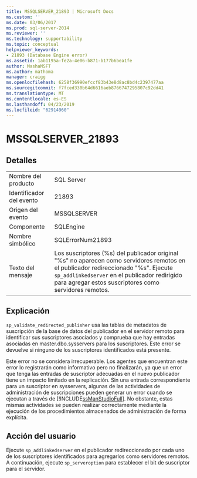 ```yaml
---
title: MSSQLSERVER_21893 | Microsoft Docs
ms.custom: ''
ms.date: 03/06/2017
ms.prod: sql-server-2014
ms.reviewer: ''
ms.technology: supportability
ms.topic: conceptual
helpviewer_keywords:
- 21893 (Database Engine error)
ms.assetid: 1ab1195a-fe2a-4e06-b871-b177b6bea1fe
author: MashaMSFT
ms.author: mathoma
manager: craigg
ms.openlocfilehash: 6258f36990efccf83b43e8d8ac8bd4c2397477aa
ms.sourcegitcommit: f7fced330b64d6616aeb8766747295807c92dd41
ms.translationtype: MT
ms.contentlocale: es-ES
ms.lasthandoff: 04/23/2019
ms.locfileid: "62914960"
---
```

# <a name="mssqlserver21893"></a>MSSQLSERVER_21893
    
## <a name="details"></a>Detalles  
  
|||  
|-|-|  
|Nombre del producto|SQL Server|  
|Identificador del evento|21893|  
|Origen del evento|MSSQLSERVER|  
|Componente|SQLEngine|  
|Nombre simbólico|SQLErrorNum21893|  
|Texto del mensaje|Los suscriptores (%s) del publicador original "%s" no aparecen como servidores remotos en el publicador redireccionado "%s". Ejecute `sp_addlinkedserver` en el publicador redirigido para agregar estos suscriptores como servidores remotos.|  
  
## <a name="explanation"></a>Explicación  
 `sp_validate_redirected_publisher` usa las tablas de metadatos de suscripción de la base de datos del publicador en el servidor remoto para identificar sus suscriptores asociados y comprueba que hay entradas asociadas en master.dbo.sysservers para los suscriptores. Este error se devuelve si ninguno de los suscriptores identificados está presente.  
  
 Este error no se considera irrecuperable. Los agentes que encuentran este error lo registrarán como informativo pero no finalizarán, ya que un error que tenga las entradas de suscriptor adecuadas en el nuevo publicador tiene un impacto limitado en la replicación. Sin una entrada correspondiente para un suscriptor en sysservers, algunas de las actividades de administración de suscripciones pueden generar un error cuando se ejecutan a través de [!INCLUDE[ssManStudioFull](../../includes/ssmanstudiofull-md.md)]. No obstante, estas mismas actividades se pueden realizar correctamente mediante la ejecución de los procedimientos almacenados de administración de forma explícita.  
  
## <a name="user-action"></a>Acción del usuario  
 Ejecute `sp_addlinkedserver` en el publicador redireccionado por cada uno de los suscriptores identificados para agregarlos como servidores remotos. A continuación, ejecute `sp_serveroption` para establecer el bit de suscriptor para el servidor.  
  
  
